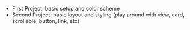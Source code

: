 - First Project: basic setup and color scheme
- Second Project: basic layout and styling (play around with view, card, scrollable, button, link, etc)
